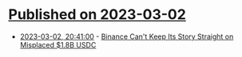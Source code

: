 # [Published on 2023-03-02](index.md)

* [2023-03-02, 20:41:00](https://slashdot.org/story/23/03/02/1632207/binance-cant-keep-its-story-straight-on-misplaced-18b-usdc?utm_source=rss1.0mainlinkanon&utm_medium=feed) - [Binance Can't Keep Its Story Straight on Misplaced $1.8B USDC](https://slashdot.org/story/23/03/02/1632207/binance-cant-keep-its-story-straight-on-misplaced-18b-usdc?utm_source=rss1.0mainlinkanon&utm_medium=feed)
